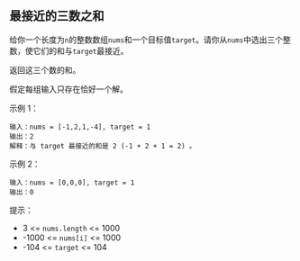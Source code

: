 ## 最接近的三数之和

给你一个长度为`n`的整数数组`nums`和一个目标值`target`。请你从`nums`中选出三个整数，使它们的和与`target`最接近。

返回这三个数的和。

假定每组输入只存在恰好一个解。

示例 1：
```
输入：nums = [-1,2,1,-4], target = 1
输出：2
解释：与 target 最接近的和是 2 (-1 + 2 + 1 = 2) 。
```
示例 2：
```
输入：nums = [0,0,0], target = 1
输出：0
```

提示：

* 3 <= `nums.length` <= 1000
* -1000 <= `nums[i]` <= 1000
* -104 <= `target` <= 104